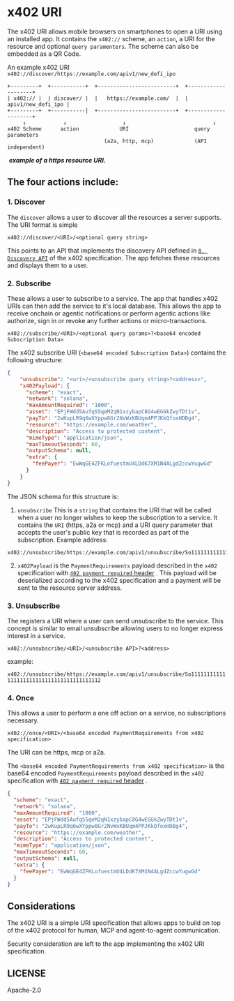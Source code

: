 # x402 URI

The x402 URI allows mobile browsers on smartphones to open a URI using an installed app. It contains the `x402://` scheme, an `action`, a URI for the resource and optional `query paramenters`.  The scheme can also be embedded as a QR Code.

An example x402 URI `x402://discover/https://example.com/apiv1/new_defi_ipo`

```shell
+---------+  +-----------+  +-------------------------+  +--------------------+
| x402:// |  | discover/ |  |   https://example.com/  |  | apiv1/new_defi_ipo |
+---------+  +-----------|  +-------------------------+  +--------------------+
     ↓            ↓                  ↓                            ↓
x402 Scheme      action             URI                     query parameters
                               (a2a, http, mcp)             (API independent)

```

​	***example of a https resource URI.***

## The four actions include:

### 1. Discover

The `discover` allows a user to discover all the resources a server supports. The URI format is simple

```shell
x402://discover/<URI>/<optional query string>
```

This points to an API that implements the discovery API defined in  [`8. Discovery API`](https://github.com/coinbase/x402/blob/10e38ef73a01877f0cb1a8731c8a068e3c81d481/specs/x402-specification.md) of the x402 specification. The app fetches these resources and displays them to a user.

### 2. Subscribe

These allows a user to subscribe to a service. The app that handles x402 URIs can then add the service to it's local database. This allows the app to receive onchain or agentic notifications or perform agentic actions like authorize, sign in or revoke any further actions or micro-transactions. 

```shell
x402://subscribe/<URI>/<optional query params>?<base64 encoded Subscription Data>
```

The x402 subscribe URI  (`<base64 encoded Subscription Data>`) contains the following structure:

```json
{
    "unsubscribe": "<uri>/<unsubscribe query string>?<address>",
    "x402Payload": {
      "scheme": "exact",
      "network": "solana",
      "maxAmountRequired": "1000",
      "asset": "EPjFWdd5AufqSSqeM2qN1xzybapC8G4wEGGkZwyTDt1v",
      "payTo": "2wKupLR9q6wXYppw8Gr2NvWxKBUqm4PPJKkQfoxHDBg4",
      "resource": "https://example.com/weather",
      "description": "Access to protected content",
      "mimeType": "application/json",
      "maxTimeoutSeconds": 60,
      "outputSchema": null,
      "extra": {
        "feePayer": "EwWqGE4ZFKLofuestmU4LDdK7XM1N4ALgdZccwYugwGd"
      }
    }
}
```

The JSON schema for this structure is:

1.  `unsubscribe` This is a `string` that contains the URI that will be called when a user no longer wishes to keep the subscription to a service. It contains the `URI` (https, a2a or mcp) and a URI query parameter that accepts the user's public key that is recorded as part of the subscription.
   Example address:

   ```
   x402://unsubscribe/https://example.com/apiv1/unsubscribe/So11111111111111111111111111111111111111112`
   ```

   

2. `x402Payload` is the `PaymentRequirements` payload described in the `x402` specification with [`402 payment required` header](https://github.com/coinbase/x402/blob/10e38ef73a01877f0cb1a8731c8a068e3c81d481/specs/schemes/exact/scheme_exact_svm.md#paymentrequirements-for-exact) . This payload will be deserialized according to the x402 specification and a payment will be sent to the resource server address.

### 3. Unsubscribe

The registers a URI where a user can send unsubscribe to the service. This concept is similar to email unsubscribe allowing users to no longer express interest in a service.

```shell
x402://unsubscribe/<URI>/<unsubscribe API>?<address>
```

example: 

`x402://unsubscribe/https://example.com/apiv1/unsubscribe/So11111111111111111111111111111111111111112`

### 4. Once

This allows a user to perform a one off action on a service, no subscriptions necessary. 

```shell
x402://once/<URI>/<base64 encoded PaymentRequirements from x402 specification>
```

The URI can be https, mcp or a2a.

The `<base64 encoded PaymentRequirements from x402 specification>` is the base64 encoded  `PaymentRequirements` payload described in the `x402` specification with [`402 payment required` header](https://github.com/coinbase/x402/blob/10e38ef73a01877f0cb1a8731c8a068e3c81d481/specs/schemes/exact/scheme_exact_svm.md#paymentrequirements-for-exact) .

```json
{
  "scheme": "exact",
  "network": "solana",
  "maxAmountRequired": "1000",
  "asset": "EPjFWdd5AufqSSqeM2qN1xzybapC8G4wEGGkZwyTDt1v",
  "payTo": "2wKupLR9q6wXYppw8Gr2NvWxKBUqm4PPJKkQfoxHDBg4",
  "resource": "https://example.com/weather",
  "description": "Access to protected content",
  "mimeType": "application/json",
  "maxTimeoutSeconds": 60,
  "outputSchema": null,
  "extra": {
    "feePayer": "EwWqGE4ZFKLofuestmU4LDdK7XM1N4ALgdZccwYugwGd"
  }
}
```



## Considerations

The x402 URI is a simple URI specification that allows apps to build on top of the x402 protocol for human, MCP and agent-to-agent communication.

Security consideration are left to the app implementing the x402 URI specification.

## LICENSE

Apache-2.0







